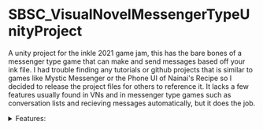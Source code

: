 # SBSC_VisualNovelMessengerTypeUnityProject

  A unity project for the inkle 2021 game jam, this has the bare bones of a messenger type game that can make and send messages based off your ink file. I had trouble finding any tutorials or github projects that is similar to games like Mystic Messenger or the Phone UI of Nainai's Recipe so I decided to release the project files for others to reference it. It lacks a few features usually found in VNs and in messenger type games such as conversation lists and recieving messages automatically, but it does the job.

<details>
<summary>Features:</summary>
  
  1. Scrollable screen
  2. Messages are created based on the ink file
  3. Ellipses before showing the message
  
 </details>
